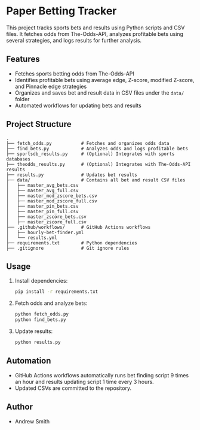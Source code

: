 # Paper Betting Tracker

This project tracks sports bets and results using Python scripts and CSV files. It fetches odds from The-Odds-API, analyzes profitable bets using several strategies, and logs results for further analysis.

## Features
- Fetches sports betting odds from The-Odds-API
- Identifies profitable bets using average edge, Z-score, modified Z-score, and Pinnacle edge strategies
- Organizes and saves bet and result data in CSV files under the `data/` folder
- Automated workflows for updating bets and results

## Project Structure
```
.
├── fetch_odds.py           # Fetches and organizes odds data
├── find_bets.py            # Analyzes odds and logs profitable bets
├── sportsdb_results.py     # (Optional) Integrates with sports databases
├── theodds_results.py      # (Optional) Integrates with The-Odds-API results
├── results.py              # Updates bet results
├── data/                   # Contains all bet and result CSV files
│   ├── master_avg_bets.csv
│   ├── master_avg_full.csv
│   ├── master_mod_zscore_bets.csv
│   ├── master_mod_zscore_full.csv
│   ├── master_pin_bets.csv
│   ├── master_pin_full.csv
│   ├── master_zscore_bets.csv
│   ├── master_zscore_full.csv
├── .github/workflows/      # GitHub Actions workflows
│   ├── hourly-bet-finder.yml
│   └── results.yml
├── requirements.txt        # Python dependencies
├── .gitignore              # Git ignore rules
```

## Usage
1. Install dependencies:
   ```bash
   pip install -r requirements.txt
   ```
2. Fetch odds and analyze bets:
   ```bash
   python fetch_odds.py
   python find_bets.py
   ```
3. Update results:
   ```bash
   python results.py
   ```

## Automation
- GitHub Actions workflows automatically runs bet finding script 9 times an hour and results updating script 1 time every 3 hours.
- Updated CSVs are committed to the repository.

## Author
- Andrew Smith